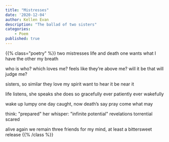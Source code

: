 ```yaml
---
title: "Mistresses"
date: '2020-12-04'
author: Kellen Evan
description: "The ballad of two sisters"
categories:
    - Poem
published: true
---
```


{{% class="poetry" %}}
two mistresses
life and death
one wants what I have
the other my breath

who is who?
which loves me?
feels like they’re above me?
will it be that will judge me?

sisters, so similar
they love my spirit
want to hear it
be near it

life listens, she speaks
she does so gracefully
ever patiently
ever wakefully

wake up lumpy one day
caught, now death’s say
pray
come what may

think: "prepared"
her whisper: "infinite potential"
revelations torrential
scared

alive again
we remain three friends
for my mind, at least
a bittersweet release
{{% /class %}}
